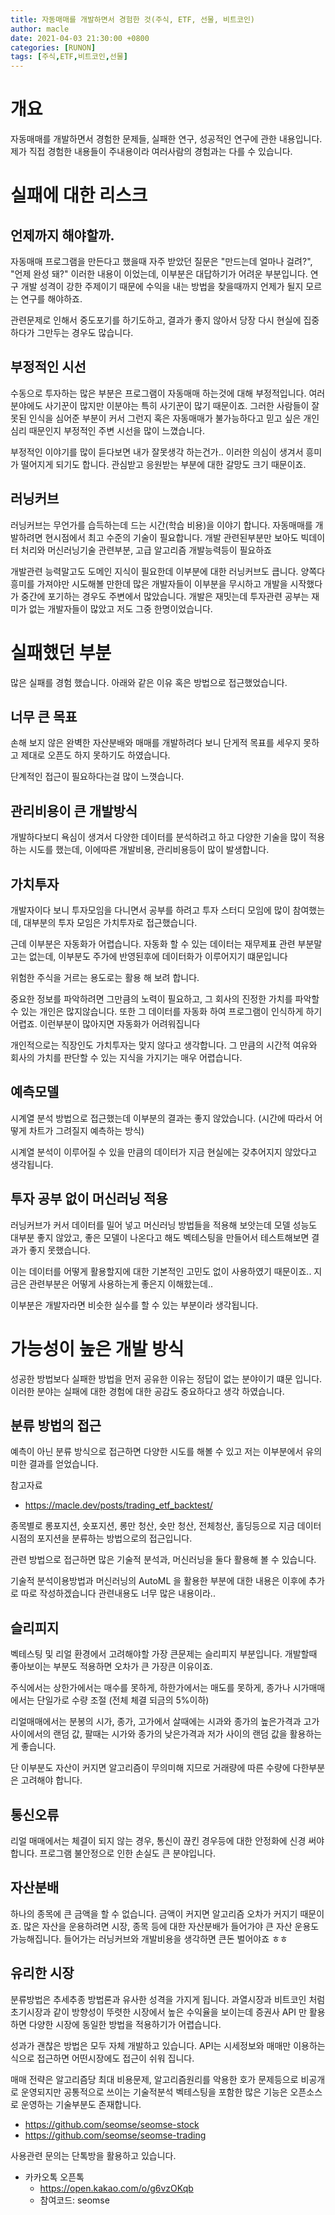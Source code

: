 ```yaml
---
title: 자동매매를 개발하면서 경험한 것(주식, ETF, 선물, 비트코인)
author: macle
date: 2021-04-03 21:30:00 +0800
categories: [RUNON]
tags: [주식,ETF,비트코인,선물]
---
```


# 개요
자동매매를 개발하면서 경험한 문제들, 실패한 연구, 성공적인 연구에 관한 내용입니다. 제가 직접 경험한 내용들이 주내용이라 여러사람의 경험과는 다를 수 있습니다.

# 실패에 대한 리스크
## 언제까지 해야할까.
자동매매 프로그램을 만든다고 했을때 자주 받았던 질문은 "만드는데 얼마나 걸려?", "언제 완성 돼?" 이러한 내용이 이었는데, 이부분은 대답하기가 어려운 부분입니다. 연구 개발 성격이 강한 주제이기 때문에 수익을 내는 방법을 찾을때까지 언제가 될지 모르는 연구를 해야하죠.

관련문제로 인해서 중도포기를 하기도하고, 결과가 좋지 않아서 당장 다시 현실에 집중하다가 그만두는 경우도 많습니다.

## 부정적인 시선
수동으로 투자하는 많은 부분은 프로그램이 자동매매 하는것에 대해 부정적입니다. 여러 분야에도 사기꾼이 많지만 이분야는 특히 사기꾼이 많기 때문이죠. 그러한 사람들이 잘못된 인식을 심어준 부분이 커서 그런지 혹은 자동매매가 불가능하다고 믿고 싶은 개인심리 때문인지 부정적인 주변 시선을 많이 느꼈습니다.

부정적인 이야기를 많이 듣다보면 내가 잘못생각 하는건가.. 이러한 의심이 생겨서 흥미가 떨어지게 되기도 합니다. 관심받고 응원받는 부분에 대한 갈망도 크기 때문이죠.


## 러닝커브
러닝커브는 무언가를 습득하는데 드는 시간(학습 비용)을 이야기 합니다. 자동매매를 개발하려면 현시점에서 최고 수준의 기술이 필요합니다. 개발 관련된부분만 보아도 빅데이터 처리와 머신러닝기술 관련부분, 고급 알고리즘 개발능력등이 필요하죠

개발관련 능력말고도 도메인 지식이 필요한데 이부분에 대한 러닝커브도 큽니다. 양쪽다 흥미를 가져야만 시도해볼 만한데 많은 개발자들이 이부분을 무시하고 개발을 시작했다가 중간에 포기하는 경우도 주변에서 많았습니다. 개발은 재밋는데 투자관련 공부는 재미가 없는 개발자들이 많았고 저도 그중 한명이었습니다.


# 실패했던 부분
많은 실패를 경험 했습니다. 아래와 같은 이유 혹은 방법으로 접근했었습니다.

## 너무 큰 목표
손해 보지 않은 완벽한 자산분배와 매매를 개발하려다 보니 단게적 목표를 세우지 못하고 제대로 오픈도 하지 못하기도 하였습니다.

단계적인 접근이 필요하다는걸 많이 느꼇습니다.

## 관리비용이 큰 개발방식
개발하다보디 욕심이 생겨서 다양한 데이터를 분석하려고 하고 다양한 기술을 많이 적용하는 시도를 했는데, 이에따른 개발비용, 관리비용등이 많이 발생합니다.

## 가치투자
개발자이다 보니 투자모임을 다니면서 공부를 하려고 투자 스터디 모임에 많이 참여했는데, 대부분의 투자 모임은 가치투자로 접근했습니다.

근데 이부분은 자동화가 어렵습니다. 자동화 할 수 있는 데이터는 재무제표 관련 부분말고는 없는데, 이부분도 주가에 반영된후에 데이터화가 이루어지기 떄문입니다

위험한 주식을 거르는 용도로는 활용 해 보려 합니다.

중요한 정보를 파악하려면 그만큼의 노력이 필요하고, 그 회사의 진정한 가치를 파악할 수 있는 개인은 많지않습니다. 또한 그 데이터를 자동화 하여 프로그램이 인식하게 하기 어렵죠. 이런부분이 많아지면 자동화가 어려워집니다

개인적으로는 직장인도 가치투자는 맞지 않다고 생각합니다. 그 만큼의 시간적 여유와 회사의 가치를 판단할 수 있는 지식을 가지기는 매우 어렵습니다.

## 예측모델
시계열 분석 방법으로 접근했는데 이부분의 결과는 좋지 않았습니다. (시간에 따라서 어떻게 차트가 그려질지 예측하는 방식)

시계열 분석이 이루어질 수 있을 만큼의 데이터가 지금 현실에는 갖추어지지 않았다고 생각됩니다.


## 투자 공부 없이 머신러닝 적용
러닝커브가 커서 데이터를 밀어 넣고 머신러닝 방법들을 적용해 보앗는데 모델 성능도 대부분 좋지 않았고, 좋은 모델이 나온다고 해도 벡테스팅을 만들어서 테스트해보면 결과가 좋지 못했습니다.

이는 데이터를 어떻게 활용할지에 대한 기본적인 고민도 없이 사용하였기 때문이죠.. 지금은 관련부분은 어떻게 사용하는게 좋은지 이해핬는데..

이부분은 개발자라면 비슷한 실수를 할 수 있는 부분이라 생각됩니다.


# 가능성이 높은 개발 방식
성공한 방법보다 실패한 방법을 먼저 공유한 이유는 정답이 없는 분야이기 떄문 입니다. 이러한 분야는 실패에 대한 경험에 대한 공감도 중요하다고 생각 하였습니다.

## 분류 방법의 접근
예측이 아닌 분류 방식으로 접근하면 다양한 시도를 해볼 수 있고 저는 이부분에서 유의미한 결과를 얻었습니다.

참고자료
- https://macle.dev/posts/trading_etf_backtest/

종목별로 롱포지션, 숏포지션, 롱만 청산, 숏만 청산, 전체청산, 홀딩등으로 지금 데이터 시점의 포지션을 분류하는 방법으로의 접근입니다.

관련 방법으로 접근하면 많은 기술적 분석과, 머신러닝을 둘다 활용해 볼 수 있습니다.

기술적 분석이용방법과 머신러닝의 AutoML 을 활용한 부분에 대한 내용은 이후에 추가로 따로 작성하겠습니다 관련내용도 너무 많은 내용이라..

## 슬리피지
벡테스팅 및 리얼 환경에서 고려해야할 가장 큰문제는 슬리피지 부분입니다. 개발할때 좋아보이는 부분도 적용하면 오차가 큰 가장큰 이유이죠.

주식에서는 상한가에서는 매수를 못하게, 하한가에서는 매도를 못하게, 종가나 시가매매에서는 단일가로 수량 조절 (전체 체결 되금의 5%이하)

리얼매매에서는 분봉의 시가, 종가, 고가에서 살때에는 시과와 종가의 높은가격과 고가 사이에서의 랜덤 값, 팔때는 시가와 종가의 낮은가격과 저가 사이의 랜덤 값을 활용하는게 좋습니다.

단 이부분도 자산이 커지면 알고리즘이 무의미해 지므로 거래량에 따른 수량에 다한부분은 고려해야 합니다.

## 통신오류
리얼 매매에서는 체결이 되지 않는 경우, 통신이 끊킨 경우등에 대한 안정화에 신경 써야합니다. 프로그램 불안정으로 인한 손실도 큰 분야입니다.

## 자산분배
하나의 종목에 큰 금액을 할 수 없습니다. 금액이 커지면 알고리즘 오차가 커지기 때문이죠. 많은 자산을 운용하려면 시장, 종목 등에 대한 자산분배가 들어가야 큰 자산 운용도 가능해집니다. 들어가는 러닝커브와 개발비용을 생각하면 큰돈 벌어야죠 ㅎㅎ

## 유리한 시장
분류방법은 추세추종 방법론과 유사한 성격을 가지게 됩니다. 과열시장과 비트코인 처럼 초기시장과 같이 방향성이 뚜렷한 시장에서 높은 수익율을 보이는데 증권사 API 만 활용하면 다양한 시장에 동일한 방법을 적용하기가 어렵습니다.

성과가 괜찮은 방법은 모두 자체 개발하고 있습니다. API는 시세정보와 매매만 이용하는 식으로 접근하면 어떤시장에도 접근이 쉬워 집니다.

매매 전략은 알고리즘당 최대 비용문제, 알고리즘원리를 악용한 호가 문제등으로 비공개로 운영되지만 공통적으로 쓰이는 기술적분석 벡테스팅을 포함한 많은 기능은 오픈소스로 운영하는 기술부분도 존재합니다.
- https://github.com/seomse/seomse-stock
- https://github.com/seomse/seomse-trading

사용관련 문의는 단톡방을 활용하고 있습니다.

- 카카오톡 오픈톡
  - https://open.kakao.com/o/g6vzOKqb
  - 참여코드: seomse
